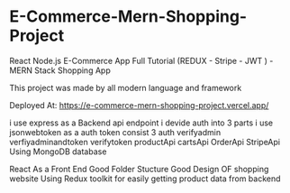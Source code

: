 # E-Commerce-Mern-Shopping-Project
React Node.js E-Commerce App Full Tutorial (REDUX - Stripe - JWT ) - MERN Stack Shopping App

This project was made by all modern language and framework

Deployed At: https://e-commerce-mern-shopping-project.vercel.app/

i use express as a Backend api endpoint
i devide auth into 3 parts
i use jsonwebtoken as a auth 
token consist 3 auth
verifyadmin
verfiyadminandtoken
verifytoken
productApi
cartsApi
OrderApi
StripeApi
Using MongoDB database


React As a Front End
Good Folder Stucture 
Good Design OF shopping website
Using Redux toolkit for easily getting product data from backend
